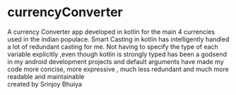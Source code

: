 # currencyConverter
A currency Converter app developed in kotlin for the main 4 currencies used in the indian populace.
Smart Casting in kotlin has intelligently handled a lot of redundant casting for me.
Not having to specify the type of each variable explicitly ,even though kotlin is strongly typed has been a godsend in my android development projects and default arguments have made my code more concise, more expressive , much less redundant  and much more readable and maintainable  
created by Srinjoy Bhuiya
